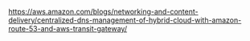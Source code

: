 https://aws.amazon.com/blogs/networking-and-content-delivery/centralized-dns-management-of-hybrid-cloud-with-amazon-route-53-and-aws-transit-gateway/